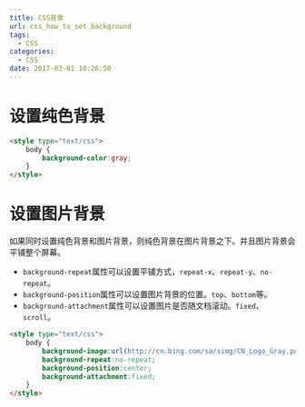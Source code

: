 ```yaml
---
title: CSS背景
url: css_how_to_set_background
tags:
  - CSS
categories:
  - CSS
date: 2017-03-01 10:26:50
---
```

# 设置纯色背景
```html
<style type="text/css">
    body {
        background-color:gray;
    }
</style>
```
<!-- more -->

# 设置图片背景
如果同时设置纯色背景和图片背景，则纯色背景在图片背景之下。并且图片背景会平铺整个屏幕。
- `background-repeat`属性可以设置平铺方式，`repeat-x`、`repeat-y`、`no-repeat`。
- `background-position`属性可以设置图片背景的位置。`top`、`bottom`等。
- `background-attachment`属性可以设置图片是否随文档滚动。`fixed`、`scroll`。
```html
<style type="text/css">
    body {
        background-image:url(http://cn.bing.com/sa/simg/CN_Logo_Gray.png);
        background-repeat:no-repeat;
        background-position:center;
        background-attachment:fixed;
    }
</style>
```
